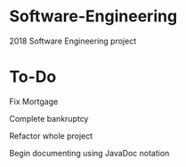 # Software-Engineering
2018 Software Engineering project

# To-Do
Fix Mortgage

Complete bankruptcy

Refactor whole project

Begin documenting using JavaDoc notation
